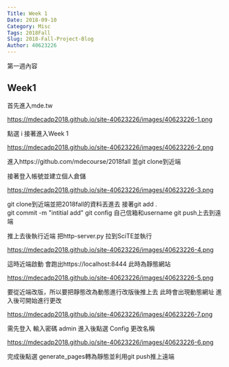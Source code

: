 ```yaml
---
Title: Week 1
Date: 2018-09-10 
Category: Misc
Tags: 2018Fall
Slug: 2018-Fall-Project-Blog
Author: 40623226
---
```


第一週內容

<!-- PELICAN_END_SUMMARY -->

Week1
----

首先進入mde.tw

https://mdecadp2018.github.io/site-40623226/images/40623226-1.png

點選 i
接著進入Week 1

https://mdecadp2018.github.io/site-40623226/images/40623226-2.png

進入https://github.com/mdecourse/2018fall
並git clone到近端

接著登入帳號並建立個人倉儲

https://mdecadp2018.github.io/site-40623226/images/40623226-3.png

git clone到近端並把2018fall的資料丟進去
接著git add .  
           git commit -m "intitial add"
           git config 自己信箱和username
           git push上去到遠端

推上去後執行近端
把http-server.py 拉到SciTE並執行 

https://mdecadp2018.github.io/site-40623226/images/40623226-4.png

這時近端啟動 會跑出https://localhost:8444
此時為靜態網站

https://mdecadp2018.github.io/site-40623226/images/40623226-5.png

要從近端改版，所以要把靜態改為動態進行改版後推上去
此時會出現動態網址   進入後可開始進行更改

https://mdecadp2018.github.io/site-40623226/images/40623226-7.png

需先登入 輸入密碼 admin
進入後點選 Config 更改名稱

https://mdecadp2018.github.io/site-40623226/images/40623226-6.png

完成後點選 generate_pages轉為靜態並利用git push推上遠端